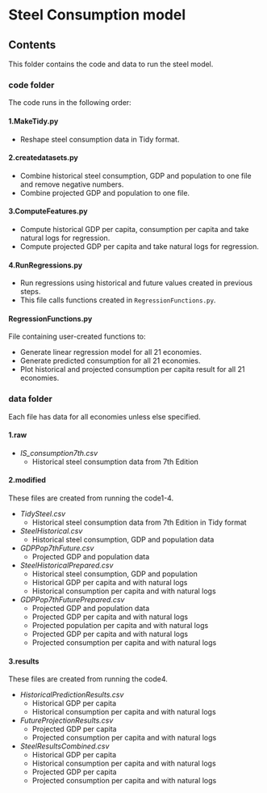 # Steel Consumption model

## Contents
This folder contains the code and data to run the steel model.

### code folder
The code runs in the following order:

#### 1.MakeTidy.py
- Reshape steel consumption data in Tidy format.
#### 2.createdatasets.py
- Combine historical steel consumption, GDP and population to one file and remove negative numbers.
- Combine projected GDP and population to one file.
#### 3.ComputeFeatures.py
- Compute historical GDP per capita, consumption per capita and take natural logs for regression.
- Compute projected GDP per capita and take natural logs for regression.
#### 4.RunRegressions.py
- Run regressions using historical and future values created in previous steps.
- This file calls functions created in `RegressionFunctions.py`.

#### RegressionFunctions.py
File containing user-created functions to:
- Generate linear regression model for all 21 economies.
- Generate predicted consumption for all 21 economies.
- Plot historical and projected consumption per capita result for all 21 economies.

### data folder
Each file has data for all economies unless else specified.

#### 1.raw
- *IS_consumption7th.csv*
  - Historical steel consumption data from 7th Edition
#### 2.modified
These files are created from running the code1-4.
- *TidySteel.csv* 
  - Historical steel consumption data from 7th Edition in Tidy format
- *SteelHistorical.csv*
  - Historical steel consumption, GDP and population data
- *GDPPop7thFuture.csv*
  - Projected GDP and population data
- *SteelHistoricalPrepared.csv*
  - Historical steel consumption, GDP and population
  - Historical GDP per capita and with natural logs
  - Historical consumption per capita and with natural logs
- *GDPPop7thFuturePrepared.csv*
  - Projected GDP and population data
  - Projected GDP per capita and with natural logs
  - Projected population per capita and with natural logs
  - Projected GDP per capita and with natural logs
  - Projected consumption per capita and with natural logs
#### 3.results
These files are created from running the code4.
- *HistoricalPredictionResults.csv*
  - Historical GDP per capita
  - Historical consumption per capita and with natural logs
- *FutureProjectionResults.csv*
  - Projected GDP per capita
  - Projected consumption per capita and with natural logs
- *SteelResultsCombined.csv*
  - Historical GDP per capita
  - Historical consumption per capita and with natural logs
  - Projected GDP per capita
  - Projected consumption per capita and with natural logs
  
